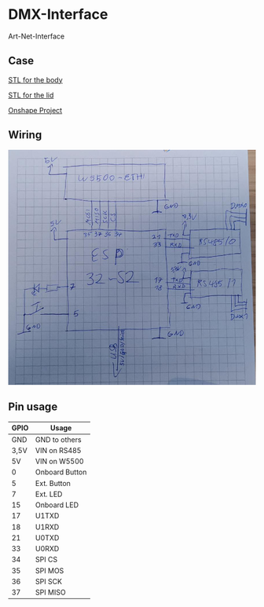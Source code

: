 # DMX-Interface

Art-Net-Interface

## Case

[STL for the body](/assets/case/case-main.stl)

[STL for the lid](/assets/case/case-lid.stl)

[Onshape Project](https://cad.onshape.com/documents/7363818fd18bf0cbf094790e/w/52455282b39e47fbde5d0e53/e/9bec98aa83a813dc9a4d6ab2)

## Wiring

![Handwritten diagram](/assets/circuit/handwritten/circuit%20diagram.jpeg)

## Pin usage

| GPIO | Usage          |
| ---- | -------------- |
| GND  | GND to others  |
| 3,5V | VIN on RS485   |
| 5V   | VIN on W5500   |
| 0    | Onboard Button |
| 5    | Ext. Button    |
| 7    | Ext. LED       |
| 15   | Onboard LED    |
| 17   | U1TXD          |
| 18   | U1RXD          |
| 21   | U0TXD          |
| 33   | U0RXD          |
| 34   | SPI CS         |
| 35   | SPI MOS        |
| 36   | SPI SCK        |
| 37   | SPI MISO       |

